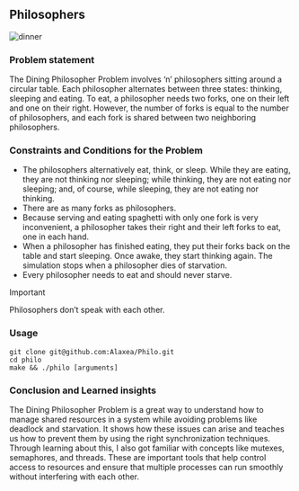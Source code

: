 ## Philosophers

![dinner](https://th.bing.com/th/id/OIP.ETzLMOCaL7Rvg2wqbgiQzwHaHe?pid=ImgDet&w=178&h=179&c=7&dpr=1,5)

### Problem statement
The Dining Philosopher Problem involves ‘n’ philosophers sitting around a circular table. Each philosopher alternates between three states: thinking, sleeping and eating. To eat, a philosopher needs two forks, one on their left and one on their right. However, the number of forks is equal to the number of philosophers, and each fork is shared between two neighboring philosophers.

### Constraints and Conditions for the Problem
-  The philosophers alternatively eat, think, or sleep. While they are eating, they are not thinking nor sleeping; while thinking, they are not eating nor sleeping; and, of course, while sleeping, they are not eating nor thinking.
-  There are as many forks as philosophers.
-  Because serving and eating spaghetti with only one fork is very inconvenient, a philosopher takes their right and their left forks to eat, one in each hand.
-   When a philosopher has finished eating, they put their forks back on the table and start sleeping. Once awake, they start thinking again. The simulation stops when a philosopher dies of starvation.
- Every philosopher needs to eat and should never starve.

> [!IMPORTANT]
> Philosophers don’t speak with each other.

### Usage
```
git clone git@github.com:Alaxea/Philo.git
cd philo
make && ./philo [arguments]
```

### Conclusion and Learned insights
The Dining Philosopher Problem is a great way to understand how to manage shared resources in a system while avoiding problems like deadlock and starvation. It shows how these issues can arise and teaches us how to prevent them by using the right synchronization techniques. Through learning about this, I also got familiar with concepts like mutexes, semaphores, and threads. These are important tools that help control access to resources and ensure that multiple processes can run smoothly without interfering with each other.
